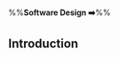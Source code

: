 <link rel="stylesheet" href="{{baseUrl}}/css/textbook.css">

<div class="website-content">

%%**Software Design :arrow_right:**%%

## Introduction

<div id="main">

<include src="basics/embed.md" />
<include src="multilevelDesign/embed.md" />

</div>

</div>
